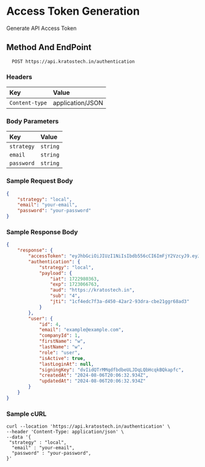 # Access Token Generation

Generate API Access Token

## Method And EndPoint

```http
  POST https://api.kratostech.in/authentication
```

### Headers

| Key            | Value            |
| :------------- | :--------------- |
| `Content-type` | application/JSON |

### Body Parameters

| Key        | Value    |
| :--------- | :------- |
| `strategy` | `string` |
| `email`    | `string` |
| `password` | `string` |

### Sample Request Body

```json json
{
    "strategy": "local",
    "email": "your-email",
    "password": "your-password"
}
```

### Sample Response Body

```json
{
    "response": {
        "accessToken": "eyJhbGciOiJIUzI1NiIsIbdb556cCI6ImFjY2VzcyJ9.eyJpYXQiOjE3MjI5Ookm66NjMsImV4cCI6MTcyMzA2Njc2MywiYXVkIjoiaHR0cHM6Ly9rcmF0b3N0ZWNoLmluIiwic3ViIjoiNCIsImp0aSI6IjFjZjQxYTNhLWRlNjAtNDJhMi05M2RhLWNiZTIxNjE2OGFkMyJ9.81LxyWKoKKtb_cJkHlcnIvZeZ3T1eGZTZrVF02PL3KA",
        "authentication": {
            "strategy": "local",
            "payload": {
                "iat": 1722980363,
                "exp": 1723066763,
                "aud": "https://kratostech.in",
                "sub": "4",
                "jti": "1cf4edc7f3a-d450-42ar2-93dra-cbe21ggr68ad3"
            }
        },
        "user": {
            "id": 4,
            "email": "example@example.com",
            "companyId": 1,
            "firstName": "w",
            "lastName": "w",
            "role": "user",
            "isActive": true,
            "lastLoginAt": null,
            "signingKey": "dvIidQTrMMqdfbdbeULJDqLQbHcqkBQkapfc",
            "createdAt": "2024-08-06T20:06:32.934Z",
            "updatedAt": "2024-08-06T20:06:32.934Z"
        }
    }
}
```

### Sample cURL

```curl
curl --location 'https://api.kratostech.in/authentication' \
--header 'Content-Type: application/json' \
--data '{
 "strategy" : "local",
  "email" : "your-email",
  "password" : "your-password",
}'
```

